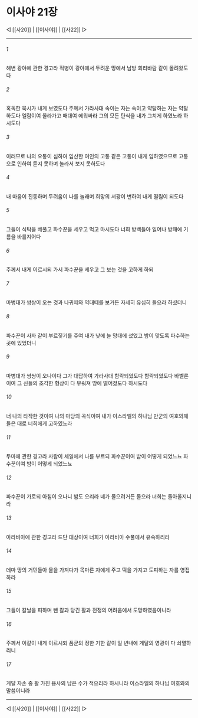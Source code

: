 ﻿# 이사야 21장

◁ [[사20]] | [[이사야]] | [[사22]] ▷
***

###### 1
해변 광야에 관한 경고라 적병이 광야에서 두려운 땅에서 남방 회리바람 같이 몰려왔도다

###### 2
혹독한 묵시가 내게 보였도다 주께서 가라사대 속이는 자는 속이고 약탈하는 자는 약탈하도다 엘람이여 올라가고 매대여 에워싸라 그의 모든 탄식을 내가 그치게 하였노라 하시도다

###### 3
이러므로 나의 요통이 심하여 임산한 여인의 고통 같은 고통이 내게 임하였으므로 고통으로 인하여 듣지 못하며 놀라서 보지 못하도다

###### 4
내 마음이 진동하며 두려움이 나를 놀래며 희망의 서광이 변하여 내게 떨림이 되도다

###### 5
그들이 식탁을 베풀고 파수꾼을 세우고 먹고 마시도다 너희 방백들아 일어나 방패에 기름을 바를지어다

###### 6
주께서 내게 이르시되 가서 파수꾼을 세우고 그 보는 것을 고하게 하되

###### 7
마병대가 쌍쌍이 오는 것과 나귀떼와 약대떼를 보거든 자세히 유심히 들으라 하셨더니

###### 8
파수꾼이 사자 같이 부르짖기를 주여 내가 낮에 늘 망대에 섰었고 밤이 맞도록 파수하는 곳에 있었더니

###### 9
마병대가 쌍쌍이 오나이다 그가 대답하여 가라사대 함락되었도다 함락되었도다 바벨론이여 그 신들의 조각한 형상이 다 부숴져 땅에 떨어졌도다 하시도다

###### 10
너 나의 타작한 것이여 나의 마당의 곡식이여 내가 이스라엘의 하나님 만군의 여호와께 들은 대로 너희에게 고하였노라

###### 11
두마에 관한 경고라 사람이 세일에서 나를 부르되 파수꾼이여 밤이 어떻게 되었느뇨 파수꾼이여 밤이 어떻게 되었느뇨

###### 12
파수꾼이 가로되 아침이 오나니 밤도 오리라 네가 물으려거든 물으라 너희는 돌아올지니라

###### 13
아라비아에 관한 경고라 드단 대상이여 너희가 아라비아 수풀에서 유숙하리라

###### 14
데마 땅의 거민들아 물을 가져다가 목마른 자에게 주고 떡을 가지고 도피하는 자를 영접하라

###### 15
그들이 칼날을 피하며 뺀 칼과 당긴 활과 전쟁의 어려움에서 도망하였음이니라

###### 16
주께서 이같이 내게 이르시되 품군의 정한 기한 같이 일 년내에 게달의 영광이 다 쇠멸하리니

###### 17
게달 자손 중 활 가진 용사의 남은 수가 적으리라 하시니라 이스라엘의 하나님 여호와의 말씀이니라

***
◁ [[사20]] | [[이사야]] | [[사22]] ▷